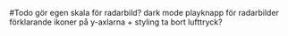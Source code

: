 #Todo
gör egen skala för radarbild?
dark mode
playknapp för radarbilder
förklarande ikoner på y-axlarna + styling
ta bort lufttryck?
